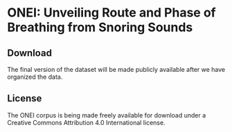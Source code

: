 # ONEI: Unveiling Route and Phase of Breathing from Snoring Sounds




## Download
The final version of the dataset will be made publicly available after we have organized the data.

## License
The ONEI corpus is being made freely available for download under a Creative Commons Attribution 4.0 International license.
